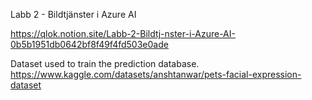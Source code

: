 Labb 2 - Bildtjänster i Azure AI

https://qlok.notion.site/Labb-2-Bildtj-nster-i-Azure-AI-0b5b1951db0642bf8f49f4fd503e0ade

Dataset used to train the prediction database.
https://www.kaggle.com/datasets/anshtanwar/pets-facial-expression-dataset


